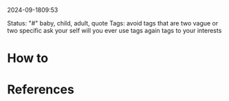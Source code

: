 2024-09-1809:53

Status: 
"#" baby, child, adult, quote
Tags:
avoid tags that are two vague or two specific
ask your self will you ever use tags again
tags to your interests

# How to




# References

